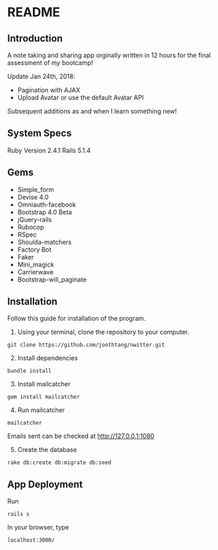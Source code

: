 # README


## Introduction
A note taking and sharing app orginally written in 12 hours for the final assessment of my bootcamp!

Update Jan 24th, 2018:
- Pagination with AJAX
- Upload Avatar or use the default Avatar API

Subsequent additions as and when I learn something new!

## System Specs
Ruby Version 2.4.1
Rails 5.1.4

## Gems
- Simple_form
- Devise 4.0
- Omniauth-facebook
- Bootstrap 4.0 Beta
- jQuery-rails
- Rubocop
- RSpec
- Shoulda-matchers
- Factory Bot
- Faker
- Mini_magick
- Carrierwave
- Bootstrap-will_paginate

## Installation
Follow this guide for installation of the program.
1. Using your terminal, clone the repository to your computer.
```
git clone https://github.com/jonthtang/nwitter.git
```

2. Install dependencies
```
bundle install
```

3. Install mailcatcher
```
gem install mailcatcher
```

4. Run mailcatcher
```
mailcatcher
```
Emails sent can be checked at http://127.0.0.1:1080 

5. Create the database
```
rake db:create db:migrate db:seed
```

## App Deployment
Run
```
rails s
```
In your browser, type
```
localhost:3000/
```
